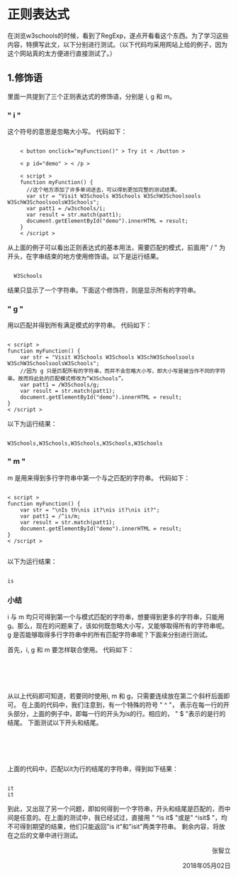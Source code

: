 # 正则表达式
在浏览w3schools的时候，看到了RegExp，遂点开看看这个东西。为了学习这些内容，特撰写此文，以下分别进行测试。（以下代码均采用网站上给的例子，因为这个网站真的太方便进行直接测试了。）

## 1.修饰语
里面一共提到了三个正则表达式的修饰语，分别是 i, g 和 m。

### " i "
这个符号的意思是忽略大小写。 
代码如下：
<pre><code>
    &lt button onclick="myFunction()" &gt Try it &lt /button &gt

    &lt p id="demo" &gt &lt /p &gt

    &lt script &gt
    function myFunction() {
      //这个地方添加了许多单词进去，可以得到更加完整的测试结果。
      var str = "Visit W3Schools W3Schools W3SchW3Schoolsools W3SchW3SchoolsoolsW3Schools";  
      var patt1 = /w3schools/i;
      var result = str.match(patt1);
      document.getElementById("demo").innerHTML = result;
    }
    &lt /script &gt
</pre></code>

从上面的例子可以看出正则表达式的基本用法，需要匹配的模式，前面用" / " 为开头，在字串结束的地方使用修饰语。以下是运行结果。

<pre><code>
  W3Schools
</code></pre>

结果只显示了一个字符串。下面这个修饰符，则是显示所有的字符串。

### " g "
用以匹配并得到所有满足模式的字符串。
代码如下：
<pre><code>
&lt script &gt
function myFunction() {
    var str = "Visit W3Schools W3Schools W3SchW3Schoolsools W3SchW3SchoolsoolsW3Schools";
    //因为 g 只是匹配所有的字符串，而并不会忽略大小写，即大小写是被当作不同的字符串。故而将此处的匹配模式修改为“W3Schools”。
    var patt1 = /W3Schools/g;
    var result = str.match(patt1);
    document.getElementById("demo").innerHTML = result;
}
&lt /script &gt
</pre></code>
以下为运行结果：
<pre><code>
W3Schools,W3Schools,W3Schools,W3Schools,W3Schools
</pre></code>

### " m "
m 是用来得到多行字符串中第一个与之匹配的字符串。
代码如下：
<pre><code>
&lt script &gt
function myFunction() {
    var str = "\nIs th\nis it?\nis it?\nis it?";
    var patt1 = /^is/m;
    var result = str.match(patt1);
    document.getElementById("demo").innerHTML = result;
}
&lt /script &gt

</code></pre>
以下为运行结果：
<pre><code>
is
</code></pre>

### 小结
i 与 m 均只可得到第一个与模式匹配的字符串，想要得到更多的字符串，只能用g。那么，现在的问题来了，该如何既忽略大小写，又能够取得所有的字符串呢。g 是否能够取得多行字符串中的所有匹配字符串呢？下面来分别进行测试。

首先，i, g 和 m 要怎样联合使用。
代码如下：
<pre><code>
<script>
function myFunction() {
    var str = "\nIs th\nis it?\nis it?\nis it?";
    //在这里，同时使用了i, m 和 g
    var patt1 = /^is/img;
    var result = str.match(patt1);
    document.getElementById("demo").innerHTML = result;
}
</script>
</code></pre>
从以上代码即可知道，若要同时使用i, m 和 g，只需要连续放在第二个斜杆后面即可。
在上面的代码中，我们注意到，有一个特殊的符号 " ^ "， 表示在每一行的开头部分，上面的例子中，即每一行的开头为is的行。相应的， " $ "表示的是行的结尾。
下面测试以下开头和结尾。
<pre><code>
<script>
function myFunction() {
    var str = "\nIsfadsgaf thfdasgagfsddisisisisa\nisit\nisit?\nis it?";
    var patt1 = /it$/img;
    var result1 = str.match(patt1);
    var patt2 = /^is/img;
    var result2 = str.match(patt1);
    document.getElementById("demo").innerHTML = result1 + "<br>" + result2;
}
</script>
</code></pre>
上面的代码中，匹配以it为行的结尾的字符串，得到如下结果：
<pre><code>
it
it
</code></pre>
到此，又出现了另一个问题，即如何得到一个字符串，开头和结尾是匹配的，而中间是任意的。在上面的测试中，我已经试过，直接用 " ^is it$ "或是" ^isit$ "，均不可得到期望的结果，他们只能返回"is it"和"isit"两类字符串。
剩余内容，将放在之后的文章中进行测试。

<p align="right">张智立</p>
<p align="right">2018年05月02日</p>
